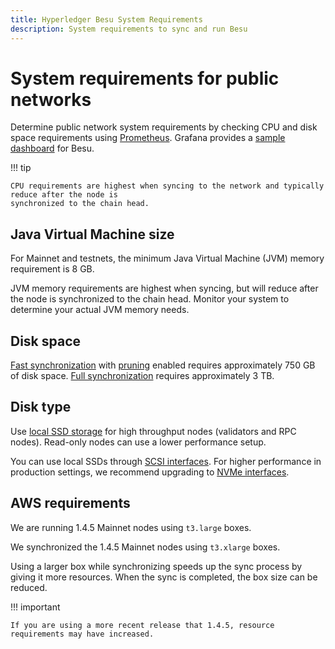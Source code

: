 ```yaml
---
title: Hyperledger Besu System Requirements
description: System requirements to sync and run Besu
---
```


# System requirements for public networks

Determine public network system requirements by checking CPU and disk space requirements using
[Prometheus](../../how-to/monitor/metrics.md#monitor-node-performance-using-prometheus).
Grafana provides a [sample dashboard](https://grafana.com/grafana/dashboards/10273) for Besu.

!!! tip

    CPU requirements are highest when syncing to the network and typically reduce after the node is
    synchronized to the chain head.

## Java Virtual Machine size

For Mainnet and testnets, the minimum Java Virtual Machine (JVM) memory requirement is 8 GB.

JVM memory requirements are highest when syncing, but will reduce after the node is synchronized
to the chain head. Monitor your system to determine your actual JVM memory needs.

## Disk space

[Fast synchronization](../../reference/cli/options.md#sync-mode) with
[pruning](../../concepts/Pruning.md) enabled requires approximately 750 GB of disk space.
[Full synchronization](../../reference/cli/options.md#sync-mode) requires approximately 3 TB.

## Disk type

Use [local SSD storage](https://cloud.google.com/compute/docs/disks) for high throughput nodes (validators and RPC nodes).
Read-only nodes can use a lower performance setup.

You can use local SSDs through [SCSI interfaces](https://en.wikipedia.org/wiki/SCSI).
For higher performance in production settings, we recommend upgrading to
[NVMe interfaces](https://cloud.google.com/compute/docs/disks/local-ssd#performance).

## AWS requirements

We are running 1.4.5 Mainnet nodes using `t3.large` boxes.

We synchronized the 1.4.5 Mainnet nodes using `t3.xlarge` boxes.

Using a larger box while synchronizing speeds up the sync process by giving it more resources. When the
sync is completed, the box size can be reduced.

!!! important

    If you are using a more recent release that 1.4.5, resource requirements may have increased.
